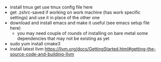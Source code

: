 * install tmux get use tmux config file here 
* get .zshrc-saved if working on work machine (has work specific settings) and use it in place of the other one
* download and install emacs and make it useful (see emacs setup file here)
  * you may need couple of rounds of installing on bare metal some dependencies that may not be existing as yet
* sudo yum install cmake3
* install latest llvm https://llvm.org/docs/GettingStarted.html#getting-the-source-code-and-building-llvm

